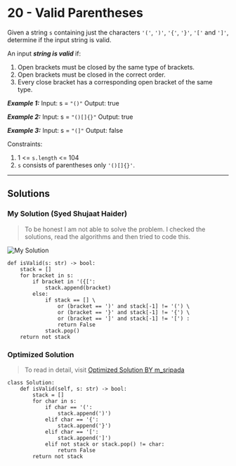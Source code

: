 # 20 - Valid Parentheses

Given a string `s` containing just the characters `'('`, `')'`, `'{'`, `'}'`, `'['` and `']'`, determine if the input string is valid.

An input ***string is valid*** if:

1. Open brackets must be closed by the same type of brackets.
2. Open brackets must be closed in the correct order.
3. Every close bracket has a corresponding open bracket of the same type.
 

***Example 1:***
Input: s = `"()"`
Output: true

***Example 2:***
Input: s = `"()[]{}"`
Output: true

***Example 3:***
Input: s = `"(]"`
Output: false
 
Constraints:

1. 1 <= `s.length` <= 104
2. `s` consists of parentheses only `'()[]{}'`.

---

## Solutions

### My Solution (Syed Shujaat Haider)

> To be honest I am not able to solve the problem. I checked the solutions, read the algorithms and then tried to code this.

![My Solution](https://github.com/sshrizvi/LeetCode/assets/89008579/8175a75c-4878-4812-a162-4f3f0a453cb8)
```
def isValid(s: str) -> bool:
    stack = []
    for bracket in s:
        if bracket in '({[':
            stack.append(bracket)
        else:
            if stack == [] \
                or (bracket == ')' and stack[-1] != '(') \
                or (bracket == '}' and stack[-1] != '{') \
                or (bracket == ']' and stack[-1] != '[') :
                return False
            stack.pop()
    return not stack
```

### Optimized Solution

> To read in detail, visit [Optimized Solution BY m_sripada](https://leetcode.com/problems/valid-parentheses/solutions/4499805/easy-and-explained/)

```
class Solution:
    def isValid(self, s: str) -> bool:
        stack = []
        for char in s:
            if char == '(':
                stack.append(')')
            elif char == '{':
                stack.append('}')
            elif char == '[':
                stack.append(']')
            elif not stack or stack.pop() != char:
                return False
        return not stack
```
